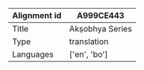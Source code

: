 |Alignment id | A999CE443
| --- | --- 
|Title | Akṣobhya Series 
|Type | translation
|Languages | ['en', 'bo']
